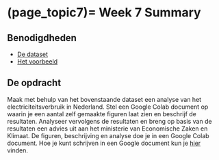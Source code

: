 (page_topic7)=
Week 7 Summary
=======================

## Benodigdheden
- [De dataset](https://github.com/Remi-ui/python_tb/releases/download/Electricity_dataset/Electricity.zip)
- [Het voorbeeld](https://colab.research.google.com/github/Remi-ui/python_tb/blob/main/energy_netherlands.ipynb)

## De opdracht
Maak met behulp van het bovenstaande dataset een analyse van het electriciteitsverbruik in Nederland. Stel een Google Colab document op waarin je een aantal zelf gemaakte figuren laat zien en beschrijf de resultaten. Analyseer vervolgens de resultaten en breng op basis van de resultaten een advies uit aan het ministerie van Economische Zaken en Klimaat. De figuren, beschrijving en analyse doe je in een Google Colab document. Hoe je kunt schrijven in een Google document kun je [hier](https://colab.research.google.com/notebooks/markdown_guide.ipynb#scrollTo=Lhfnlq1Surtk) vinden.

